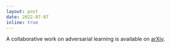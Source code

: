 ```yaml
---
layout: post
date: 2022-07-07 
inline: true
---
```


A collaborative work on adversarial learning is available on [arXiv](https://doi.org/10.48550/arXiv.2206.11501).
